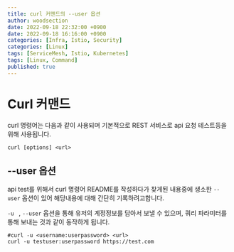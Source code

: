 ```yaml
---
title: curl 커맨드의 --user 옵션
author: woodsection
date: 2022-09-18 22:32:00 +0900
date: 2022-09-18 16:16:00 +0900
categories: [Infra, Istio, Security]
categories: [Linux]
tags: [ServiceMesh, Istio, Kubernetes]
tags: [Linux, Command]
published: true
---
```


# Curl 커맨드

curl 명령어는 다음과 같이 사용되며 기본적으로 REST 서비스로 api 요청 테스트등을 위해 사용됩니다.

```
curl [options] <url>
```

## --user 옵션

api test를 위해서 curl 명령어 README를 작성하다가 찾게된 내용중에 생소한 `--user` 옵션이 있어 해당내용에 대해 간단히 기록하려고합니다.



`-u ` , `--user` 옵션을 통해 유저의 계정정보를 담아서 보낼 수 있으며, 쿼리 파라미터를 통해 보내는 것과 같이 동작하게 됩니다.

```
#curl -u <username:userpassword> <url>
curl -u testuser:userpassword https://test.com
```